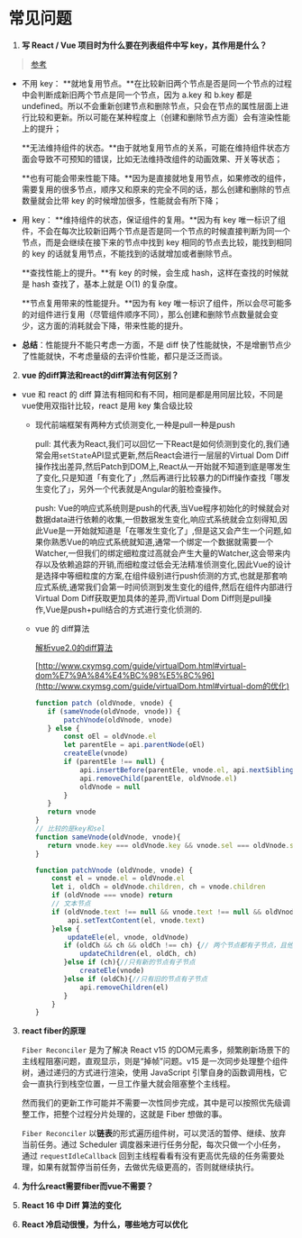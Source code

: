 # 常见问题

1. **写 React / Vue 项目时为什么要在列表组件中写 key，其作用是什么？**

>  [参考](https://github.com/Advanced-Frontend/Daily-Interview-Question/issues/1)

- 不用 key：
  **就地复用节点。**在比较新旧两个节点是否是同一个节点的过程中会判断成新旧两个节点是同一个节点，因为 a.key 和 b.key 都是 undefined。所以不会重新创建节点和删除节点，只会在节点的属性层面上进行比较和更新。所以可能在某种程度上（创建和删除节点方面）会有渲染性能上的提升；

  **无法维持组件的状态。**由于就地复用节点的关系，可能在维持组件状态方面会导致不可预知的错误，比如无法维持改组件的动画效果、开关等状态；

  **也有可能会带来性能下降。**因为是直接就地复用节点，如果修改的组件，需要复用的很多节点，顺序又和原来的完全不同的话，那么创建和删除的节点数量就会比带 key 的时候增加很多，性能就会有所下降；

- 用 key：
  **维持组件的状态，保证组件的复用。**因为有 key 唯一标识了组件，不会在每次比较新旧两个节点是否是同一个节点的时候直接判断为同一个节点，而是会继续在接下来的节点中找到 key 相同的节点去比较，能找到相同的 key 的话就复用节点，不能找到的话就增加或者删除节点。

  **查找性能上的提升。**有 key 的时候，会生成 hash，这样在查找的时候就是 hash 查找了，基本上就是 O(1) 的复杂度。

  **节点复用带来的性能提升。**因为有 key 唯一标识了组件，所以会尽可能多的对组件进行复用（尽管组件顺序不同），那么创建和删除节点数量就会变少，这方面的消耗就会下降，带来性能的提升。

- **总结**：性能提升不能只考虑一方面，不是 diff 快了性能就快，不是增删节点少了性能就快，不考虑量级的去评价性能，都只是泛泛而谈。

2. **vue 的diff算法和react的diff算法有何区别？**
   
- vue 和 react 的 diff 算法有相同和有不同，相同是都是用同层比较，不同是 vue使用双指针比较，react 是用 key 集合级比较
  
   - 现代前端框架有两种方式侦测变化,一种是pull一种是push
   
     pull: 其代表为React,我们可以回忆一下React是如何侦测到变化的,我们通常会用`setState`API显式更新,然后React会进行一层层的Virtual Dom Diff操作找出差异,然后Patch到DOM上,React从一开始就不知道到底是哪发生了变化,只是知道「有变化了」,然后再进行比较暴力的Diff操作查找「哪发生变化了」，另外一个代表就是Angular的脏检查操作。
   
     push: Vue的响应式系统则是push的代表,当Vue程序初始化的时候就会对数据data进行依赖的收集,一但数据发生变化,响应式系统就会立刻得知,因此Vue是一开始就知道是「在哪发生变化了」,但是这又会产生一个问题,如果你熟悉Vue的响应式系统就知道,通常一个绑定一个数据就需要一个Watcher,一但我们的绑定细粒度过高就会产生大量的Watcher,这会带来内存以及依赖追踪的开销,而细粒度过低会无法精准侦测变化,因此Vue的设计是选择中等细粒度的方案,在组件级别进行push侦测的方式,也就是那套响应式系统,通常我们会第一时间侦测到发生变化的组件,然后在组件内部进行Virtual Dom Diff获取更加具体的差异,而Virtual Dom Diff则是pull操作,Vue是push+pull结合的方式进行变化侦测的.
   
   - vue 的 diff算法
   
     [解析vue2.0的diff算法](https://github.com/aooy/blog/issues/2)
   
     [http://www.cxymsg.com/guide/virtualDom.html#virtual-dom%E7%9A%84%E4%BC%98%E5%8C%96](http://www.cxymsg.com/guide/virtualDom.html#virtual-dom的优化)
   
     ```javascript
     function patch (oldVnode, vnode) {
     	if (sameVnode(oldVnode, vnode)) {
     		patchVnode(oldVnode, vnode)
     	} else {
     		const oEl = oldVnode.el
     		let parentEle = api.parentNode(oEl)
     		createEle(vnode)
     		if (parentEle !== null) {
     			api.insertBefore(parentEle, vnode.el, api.nextSibling(oEl))
     			api.removeChild(parentEle, oldVnode.el)
     			oldVnode = null
     		}
     	}
     	return vnode
     }
     // 比较的是key和sel
     function sameVnode(oldVnode, vnode){
     	return vnode.key === oldVnode.key && vnode.sel === oldVnode.sel
     }
     
     function patchVnode (oldVnode, vnode) {
         const el = vnode.el = oldVnode.el
         let i, oldCh = oldVnode.children, ch = vnode.children
         if (oldVnode === vnode) return
         // 文本节点 
         if (oldVnode.text !== null && vnode.text !== null && oldVnode.text !== vnode.text) {
             api.setTextContent(el, vnode.text)
         }else {
             updateEle(el, vnode, oldVnode)
         	if (oldCh && ch && oldCh !== ch) {// 两个节点都有子节点，且他们不同
     	    	updateChildren(el, oldCh, ch)
     	    }else if (ch){//只有新的节点有子节点
     	    	createEle(vnode)
     	    }else if (oldCh){//只有旧的节点有子节点
     	    	api.removeChildren(el)
     	    }
         }
     }
     ```
   
     
   
3. **react fiber的原理**

   `Fiber Reconciler` 是为了解决 React v15 的DOM元素多，频繁刷新场景下的主线程阻塞问题，直观显示，则是“掉帧”问题。v15 是一次同步处理整个组件树，通过递归的方式进行渲染，使用 JavaScript 引擎自身的函数调用栈，它会一直执行到栈空位置，一旦工作量大就会阻塞整个主线程。

   然而我们的更新工作可能并不需要一次性同步完成，其中是可以按照优先级调整工作，把整个过程分片处理的，这就是 Fiber 想做的事。

   `Fiber Reconciler` 以**链表**的形式遍历组件树，可以灵活的暂停、继续、放弃当前任务。通过 Scheduler 调度器来进行任务分配，每次只做一个小任务，通过 `requestIdleCallback` 回到主线程看看有没有更高优先级的任务需要处理，如果有就暂停当前任务，去做优先级更高的，否则就继续执行。

4. **为什么react需要fiber而vue不需要？**

   

5. **React 16 中 Diff 算法的变化**

   

6. **React 冷启动很慢，为什么，哪些地方可以优化**

   

